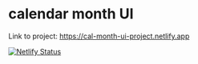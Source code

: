 # calendar month UI

Link to project: https://cal-month-ui-project.netlify.app

[![Netlify Status](https://api.netlify.com/api/v1/badges/dbdae30e-bb58-4ae2-94b2-c104f5a181a6/deploy-status)](https://app.netlify.com/sites/cal-mnth-ui/deploys)
